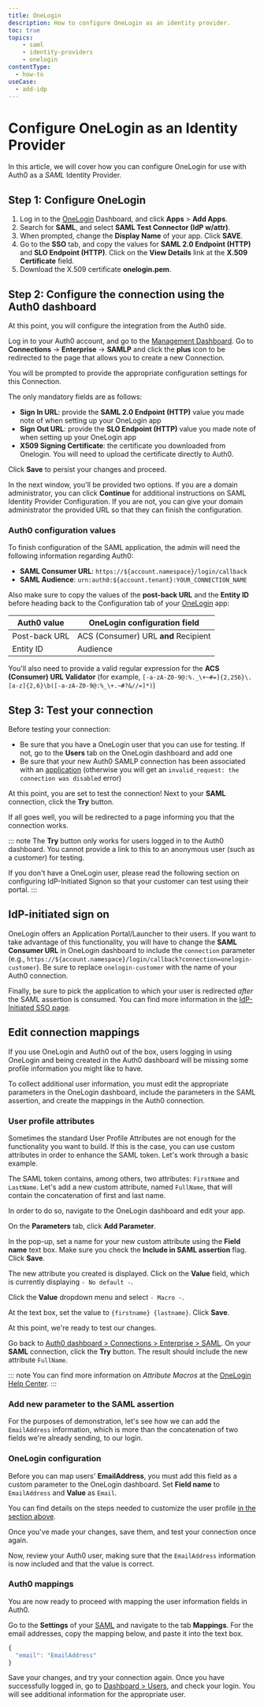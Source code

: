 ```yaml
---
title: OneLogin
description: How to configure OneLogin as an identity provider.
toc: true
topics:
    - saml
    - identity-providers
    - onelogin
contentType:
  - how-to
useCase:
  - add-idp
---
```

# Configure OneLogin as an Identity Provider

In this article, we will cover how you can configure OneLogin for use with Auth0 as a <dfn data-key="security-assertion-markup-language">SAML</dfn> Identity Provider.

## Step 1: Configure OneLogin

1. Log in to the [OneLogin](https://www.onelogin.com/) Dashboard, and click **Apps** > **Add Apps**.
2. Search for **SAML**, and select **SAML Test Connector (IdP w/attr)**.
3. When prompted, change the **Display Name** of your app. Click **SAVE**.
4. Go to the **SSO** tab, and copy the values for **SAML 2.0 Endpoint (HTTP)** and **SLO Endpoint (HTTP)**. Click on the **View Details** link at the **X.509 Certificate** field.
5. Download the X.509 certificate **onelogin.pem**.

## Step 2: Configure the connection using the Auth0 dashboard

At this point, you will configure the integration from the Auth0 side.

Log in to your Auth0 account, and go to the [Management Dashboard](${manage_url}). Go to **Connections** -> **Enterprise** -> **SAMLP** and click the **plus** icon to be redirected to the page that allows you to create a new Connection.

You will be prompted to provide the appropriate configuration settings for this Connection.

The only mandatory fields are as follows:

* **Sign In URL**: provide the **SAML 2.0 Endpoint (HTTP)** value you made note of when setting up your OneLogin app
* **Sign Out URL**: provide the **SLO Endpoint (HTTP)** value you made note of when setting up your OneLogin app 
* **X509 Signing Certificate**: the certificate you downloaded from Onelogin. You will need to upload the certificate directly to Auth0.

Click **Save** to persist your changes and proceed.

In the next window, you'll be provided two options. If you are a domain administrator, you can click **Continue** for additional instructions on SAML Identity Provider Configuration. If you are not, you can give your domain administrator the provided URL so that they can finish the configuration.

### Auth0 configuration values

To finish configuration of the SAML application, the admin will need the following information regarding Auth0:

* **SAML Consumer URL**: `https://${account.namespace}/login/callback`
* **SAML Audience**: `urn:auth0:${account.tenant}:YOUR_CONNECTION_NAME`

Also make sure to copy the values of the **post-back URL** and the **Entity ID** before heading back to the Configuration tab of your [OneLogin](https://www.onelogin.com/) app:

| Auth0 value | OneLogin configuration field |
| - | - |
| Post-back URL | ACS (Consumer) URL **and** Recipient |
| Entity ID | Audience |

You'll also need to provide a valid regular expression for the **ACS (Consumer) URL Validator** (for example, `[-a-zA-Z0-9@:%._\+~#=]{2,256}\.[a-z]{2,6}\b([-a-zA-Z0-9@:%_\+.~#?&//=]*)`)

## Step 3: Test your connection

Before testing your connection:

* Be sure that you have a OneLogin user that you can use for testing. If not, go to the **Users** tab on the OneLogin dashboard and add one
* Be sure that your new Auth0 SAMLP connection has been associated with an [application](/application) (otherwise you will get an `invalid_request: the connection was disabled` error)

At this point, you are set to test the connection! Next to your **SAML** connection, click the **Try** button.

If all goes well, you will be redirected to a page informing you that the connection works.

::: note
The **Try** button only works for users logged in to the Auth0 dashboard. You cannot provide a link to this to an anonymous user (such as a customer) for testing.

If you don't have a OneLogin user, please read the following section on configuring IdP-Initiated Signon so that your customer can test using their portal.
:::

## IdP-initiated sign on

OneLogin offers an Application Portal/Launcher to their users. If you want to take advantage of this functionality, you will have to change the **SAML Consumer URL** in OneLogin dashboard to include the `connection` parameter (e.g., `https://${account.namespace}/login/callback?connection=onelogin-customer`). Be sure to replace `onelogin-customer` with the name of your Auth0 connection.

Finally, be sure to pick the application to which your user is redirected *after* the SAML assertion is consumed. You can find more information in the [IdP-Initiated SSO page](/protocols/saml/idp-initiated-sso).

## Edit connection mappings

If you use OneLogin and Auth0 out of the box, users logging in using OneLogin and being created in the Auth0 dashboard will be missing some profile information you might like to have.

To collect additional user information, you must edit the appropriate parameters in the OneLogin dashboard, include the parameters in the SAML assertion, and create the mappings in the Auth0 connection.

### User profile attributes

Sometimes the standard User Profile Attributes are not enough for the functionality you want to build. If this is the case, you can use custom attributes in order to enhance the SAML token. Let's work through a basic example.

The SAML token contains, among others, two attributes: `FirstName` and `LastName`. Let's add a new custom attribute, named `FullName`, that will contain the concatenation of first and last name.

In order to do so, navigate to the OneLogin dashboard and edit your app.

On the __Parameters__ tab, click __Add Parameter__.

In the pop-up, set a name for your new custom attribute using the __Field name__ text box. Make sure you check the __Include in SAML assertion__ flag. Click __Save__.

The new attribute you created is displayed. Click on the __Value__ field, which is currently displaying `- No default -`.

Click the __Value__ dropdown menu and select `- Macro -`.

At the text box, set the value to `{firstname} {lastname}`. Click __Save__.

At this point, we're ready to test our changes.

Go back to [Auth0 dashboard > Connections > Enterprise > SAML](${manage_url}/#/connections/enterprise). On your __SAML__ connection, click the __Try__ button. The result should include the new attribute `FullName`.

::: note
You can find more information on _Attribute Macros_ at the [OneLogin Help Center](https://support.onelogin.com/hc/en-us/articles/201174464-Attribute-macros).
:::

### Add new parameter to the SAML assertion

For the purposes of demonstration, let's see how we can add the `EmailAddress` information, which is more than the concatenation of two fields we're already sending, to our login.

### OneLogin configuration

Before you can map users' **EmailAddress**, you must add this field as a custom parameter to the OneLogin dashboard. Set **Field name** to `EmailAddress` and **Value** as `Email`.

You can find details on the steps needed to customize the user profile [in the section above](#customize-the-user-profile).

Once you've made your changes, save them, and test your connection once again. 

Now, review your Auth0 user, making sure that the `EmailAddress` information is now included and that the value is correct.

### Auth0 mappings

You are now ready to proceed with mapping the user information fields in Auth0.

Go to the __Settings__ of your [SAML](${manage_url}/#/connections/enterprise) and navigate to the tab __Mappings__. For the email addresses, copy the mapping below, and paste it into the text box.

```javascript
{
  "email": "EmailAddress"
}
```

Save your changes, and try your connection again. Once you have successfully logged in, go to [Dashboard > Users](${manage_url}/#/users), and check your login. You will see additional information for the appropriate user.